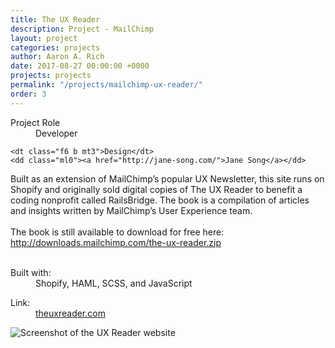 ```yaml
---
title: The UX Reader
description: Project - MailChimp
layout: project
categories: projects
author: Aaron A. Rich
date: 2017-08-27 00:00:00 +0000
projects: projects
permalink: "/projects/mailchimp-ux-reader/"
order: 3
---
```

<div class="fl w-100 w-25-l mt0-l mt3">
  <dl class="lh-title mt0">
    <dt class="f6 b">Project Role</dt>
    <dd class="ml0">Developer</dd>

    <dt class="f6 b mt3">Design</dt>
    <dd class="ml0"><a href="http://jane-song.com/">Jane Song</a></dd>
  </dl>
</div>

<div class="fr w-100 w-75-l mb0-l mb3">
  Built as an extension of MailChimp’s popular UX Newsletter, this site runs on Shopify and originally sold digital copies of The UX Reader to benefit a coding nonprofit called RailsBridge. The book is a compilation of articles and insights written by MailChimp’s User Experience team.
  <br>
  <br>
  The book is still available to download for free here: <a href="http://downloads.mailchimp.com/the-ux-reader.zip">http://downloads.mailchimp.com/the-ux-reader.zip</a>
  <br>
  <br>
  <dl class="lh-title mv2">
    <dt class="dib b">Built with:</dt>
    <dd class="dib ml0">Shopify, HAML, SCSS, and JavaScript</dd>
  </dl>

  <dl class="lh-title mv2">
    <dt class="dib b">Link:</dt>
    <dd class="dib ml0"><a href="https://theuxreader.com/">theuxreader.com</a></dd>
  </dl>
</div>

<div class="fl pv3 pv3-ns">

  <div class="fr-ns w-100 ml3-l mv3 browser">
    <img alt="Screenshot of the UX Reader website" src="{{ site.url }}/assets/ux_reader/1.jpg" class="w-100"/>
  </div>

</div>